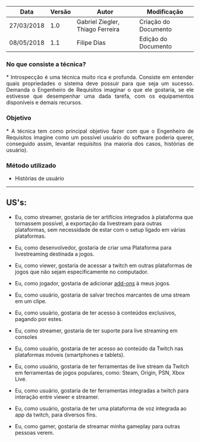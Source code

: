 |Data|Versão|Autor|Modificação|
|----|----|---|----|
|27/03/2018|1.0|Gabriel Ziegler, Thiago Ferreira|Criação do Documento|
|08/05/2018|1.1|Filipe Dias|Edição do Documento|

### No que consiste a técnica? 

<p align="justify">
* Introspecção é uma técnica muito rica e profunda. Consiste em entender quais propriedades o sistema deve possuir para que seja um sucesso. Demanda o Engenheiro de Requisitos imaginar o que ele gostaria, se ele estivesse que desempenhar uma dada tarefa, com os equipamentos disponíveis e demais recursos. 
</p>

### Objetivo

<p align="justify">
* A técnica tem como principal objetivo fazer com que o Engenheiro de Requisitos imagine como um possível usuário do software poderia querer, conseguido assim, levantar requisitos (na maioria dos casos, histórias de usuário). 
</p>

### Método utilizado

* Histórias de usuário
_____________________________

## US's: 
* Eu, como streamer, gostaria de ter artifícios integrados à plataforma que tornassem possível, a exportação da livestream para outras plataformas, sem necessidade de estar com o setup ligado em várias plataformas.

* Eu, como desenvolvedor, gostaria de criar uma  Plataforma para livestreaming destinada a jogos.

* Eu, como viewer, gostaria de acessar a twitch em outras plataformas de jogos que não sejam especificamente no computador.

* Eu, como jogador, gostaria de adicionar [add-ons](Mods) à meus jogos.

* Eu, como usuário, gostaria de salvar trechos marcantes de uma stream em um clipe.

* Eu, como  usuário, gostaria de ter acesso à conteúdos exclusivos, pagando por estes.

* Eu, como streamer, gostaria de ter suporte para live streaming em consoles

* Eu, como usuário, gostaria de ter acesso ao conteúdo da Twitch nas plataformas móveis (smartphones e tablets).

* Eu, como usuário, gostaria de ter ferramentas de live stream da Twitch em ferramentas de jogos populares, como: Steam, Origin, PSN, Xbox Live.

* Eu, como usuário, gostaria de ter ferramentas integradas a twitch para interação entre viewer e streamer.

* Eu, como usuário, gostaria de ter uma plataforma de voz integrada ao app da twitch, para diversos fins.

* Eu, como gamer, gostaria de streamar minha gameplay para outras pessoas verem.
